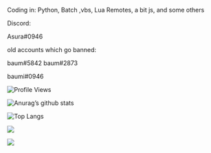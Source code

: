 Coding in: Python, Batch ,vbs, Lua Remotes, a bit js, and some others

Discord: 

Asura#0946

old accounts which go banned: 

baum#5842
baum#2873

baumi#0946

<p> <img src="https://komarev.com/ghpvc/?username=baum1810" alt="Profile Views" /> </p>  


![Anurag’s github stats](https://github-readme-stats.vercel.app/api?username=baum1810)

![Top Langs](https://github-readme-stats.vercel.app/api/top-langs/?username=baum1810&layout=compact)

![](https://img.shields.io/badge/Python-3776AB?style=for-the-badge&logo=python&logoColor=yellow)

![](https://img.shields.io/github/followers/baum1810.svg?style=social&label=Follow&maxAge=2592000)



